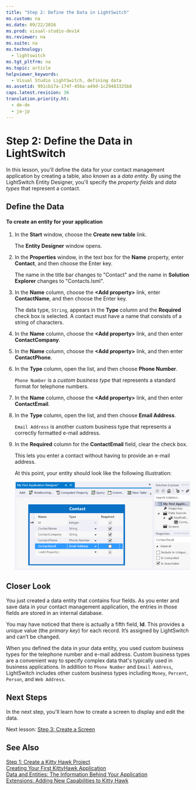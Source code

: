 ```yaml
---
title: "Step 2: Define the Data in LightSwitch"
ms.custom: na
ms.date: 09/22/2016
ms.prod: visual-studio-dev14
ms.reviewer: na
ms.suite: na
ms.technology: 
  - lightswitch
ms.tgt_pltfrm: na
ms.topic: article
helpviewer_keywords: 
  - Visual Studio LightSwitch, defining data
ms.assetid: 991cb17a-174f-456a-a49d-1c29483325b8
caps.latest.revision: 36
translation.priority.ht: 
  - de-de
  - ja-jp
---
```

# Step 2: Define the Data in LightSwitch
In this lesson, you'll define the data for your contact management application by creating a table, also known as a *data entity*. By using the LightSwitch Entity Designer, you'll specify the *property fields* and *data types* that represent a contact.  
  
## Define the Data  
  
#### To create an entity for your application  
  
1.  In the **Start** window, choose the **Create new table** link.  
  
     The **Entity Designer** window opens.  
  
2.  In the **Properties** window, in the text box for the **Name** property, enter **Contact**, and then choose the Enter key.  
  
     The name in the title bar changes to "Contact" and the name in **Solution Explorer** changes to "Contacts.lsml".  
  
3.  In the **Name** column, choose the **<Add property\>** link, enter **ContactName**, and then choose the Enter key.  
  
     The data type, `String`, appears in the **Type** column and the **Required** check box is selected. A contact must have a name that consists of a string of characters.  
  
4.  In the **Name** column, choose the **<Add property\>** link, and then enter **ContactCompany**.  
  
5.  In the **Name** column, choose the **<Add property\>** link, and then enter **ContactPhone**.  
  
6.  In the **Type** column, open the list, and then choose **Phone Number**.  
  
     `Phone Number` is a *custom business type* that represents a standard format for telephone numbers.  
  
7.  In the  **Name** column, choose the **<Add property\>** link, and then enter **ContactEmail**.  
  
8.  In the **Type** column, open the list, and then choose **Email Address**.  
  
     `Email Address` is another custom business type that represents a correctly formatted e-mail address.  
  
9. In the **Required** column for the **ContactEmail** field, clear the check box.  
  
     This lets you enter a contact without having to provide an e-mail address.  
  
     At this point, your entity should look like the following illustration:  
  
     ![The completed data entity](../vs140/media/ls_step2.PNG "LS_Step2")  
  
## Closer Look  
 You just created a data entity that contains four fields. As you enter and save data in your contact management application, the entries in those fields are stored in an internal database.  
  
 You may have noticed that there is actually a fifth field, **Id**. This provides a unique value (the *primary key*) for each record. It’s assigned by LightSwitch and can’t be changed.  
  
 When you defined the data in your data entity, you used custom business types for the telephone number and e-mail address. Custom business types are a convenient way to specify complex data that's typically used in business applications. In addition to `Phone Number` and `Email Address`, LightSwitch includes other custom business types including `Money`, `Percent`, `Person`, and `Web Address`.  
  
## Next Steps  
 In the next step, you'll learn how to create a screen to display and edit the data.  
  
 Next lesson: [Step 3: Create a Screen](../vs140/step-3--create-screens-in-lightswitch.md)  
  
## See Also  
 [Step 1: Create a Kitty Hawk Project](../vs140/step-1--create-a-lightswitch-project.md)   
 [Creating Your First KittyHawk Application](../vs140/creating-your-first-lightswitch-application.md)   
 [Data and Entities: The Information Behind Your Application](../vs140/data--the-information-behind-your-application.md)   
 [Extensions: Adding New Capabilities to Kitty Hawk](../vs140/extensions--adding-new-capabilities-to-lightswitch.md)